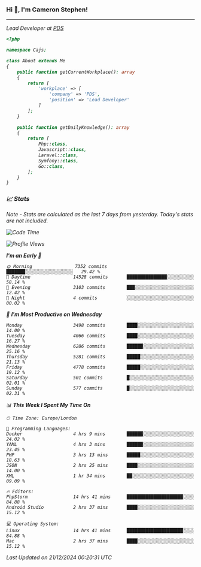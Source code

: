 ### Hi 👋, I'm Cameron Stephen!
<hr>
<p><em>Lead Developer at <a href="https://prindatasolutions.co.uk">PDS</a></p>


```php
<?php

namespace Cajs;

class About extends Me
{
    public function getCurrentWorkplace(): array
    {
        return [
            'workplace' => [
                'company' => 'PDS',
                'position' => 'Lead Developer'
            ]
        ];
    }

    public function getDailyKnowledge(): array
    {
        return [
            Php::class,
            Javascript::class,
            Laravel::class,
            Symfony::class,
            Go::class,
        ];
    }
}
```

### 📈 Stats
<p><em>Note - Stats are calculated as the last 7 days from yesterday. Today's stats are not included.</em></p>


<!--START_SECTION:waka-->
![Code Time](http://img.shields.io/badge/Code%20Time-4%2C147%20hrs%2035%20mins-blue)

![Profile Views](http://img.shields.io/badge/Profile%20Views-0-blue)

**I'm an Early 🐤** 

```text
🌞 Morning                7352 commits        ███████░░░░░░░░░░░░░░░░░░   29.42 % 
🌆 Daytime                14528 commits       ███████████████░░░░░░░░░░   58.14 % 
🌃 Evening                3103 commits        ███░░░░░░░░░░░░░░░░░░░░░░   12.42 % 
🌙 Night                  4 commits           ░░░░░░░░░░░░░░░░░░░░░░░░░   00.02 % 
```
📅 **I'm Most Productive on Wednesday** 

```text
Monday                   3498 commits        ████░░░░░░░░░░░░░░░░░░░░░   14.00 % 
Tuesday                  4066 commits        ████░░░░░░░░░░░░░░░░░░░░░   16.27 % 
Wednesday                6286 commits        ██████░░░░░░░░░░░░░░░░░░░   25.16 % 
Thursday                 5281 commits        █████░░░░░░░░░░░░░░░░░░░░   21.13 % 
Friday                   4778 commits        █████░░░░░░░░░░░░░░░░░░░░   19.12 % 
Saturday                 501 commits         █░░░░░░░░░░░░░░░░░░░░░░░░   02.01 % 
Sunday                   577 commits         █░░░░░░░░░░░░░░░░░░░░░░░░   02.31 % 
```


📊 **This Week I Spent My Time On** 

```text
🕑︎ Time Zone: Europe/London

💬 Programming Languages: 
Docker                   4 hrs 9 mins        ██████░░░░░░░░░░░░░░░░░░░   24.02 % 
YAML                     4 hrs 3 mins        ██████░░░░░░░░░░░░░░░░░░░   23.45 % 
PHP                      3 hrs 13 mins       █████░░░░░░░░░░░░░░░░░░░░   18.63 % 
JSON                     2 hrs 25 mins       ████░░░░░░░░░░░░░░░░░░░░░   14.00 % 
XML                      1 hr 34 mins        ██░░░░░░░░░░░░░░░░░░░░░░░   09.09 % 

🔥 Editors: 
PhpStorm                 14 hrs 41 mins      █████████████████████░░░░   84.88 % 
Android Studio           2 hrs 37 mins       ████░░░░░░░░░░░░░░░░░░░░░   15.12 % 

💻 Operating System: 
Linux                    14 hrs 41 mins      █████████████████████░░░░   84.88 % 
Mac                      2 hrs 37 mins       ████░░░░░░░░░░░░░░░░░░░░░   15.12 % 
```


 Last Updated on 21/12/2024 00:20:31 UTC
<!--END_SECTION:waka-->
